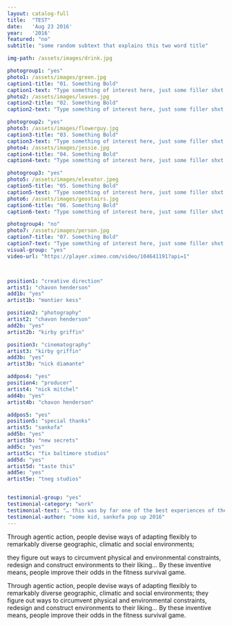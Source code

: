 ```yaml
---
layout: catalog-full
title:  "TEST"
date:   'Aug 23 2016'
year:	'2016'
featured: "no"
subtitle: "some random subtext that explains this two word title"

img-path: /assets/images/drink.jpg

photogroup1: "yes"
photo1: /assets/images/green.jpg
caption1-title: "01. Something Bold"
caption1-text: "Type something of interest here, just some filler shxt, no one cares what this says anyway.  Just keep on typing, get it?!"
photo2: /assets/images/leaves.jpg
caption2-title: "02. Something Bold"
caption2-text: "Type something of interest here, just some filler shxt, no one cares what this says anyway.  Just keep on typing, get it?!"

photogroup2: "yes"
photo3: /assets/images/flowerguy.jpg
caption3-title: "03. Something Bold"
caption3-text: "Type something of interest here, just some filler shxt, no one cares what this says anyway.  Just keep on typing, get it?!"
photo4: /assets/images/jessie.jpg
caption4-title: "04. Something Bold"
caption4-text: "Type something of interest here, just some filler shxt, no one cares what this says anyway.  Just keep on typing, get it?!"

photogroup3: "yes"
photo5: /assets/images/elevator.jpeg
caption5-title: "05. Something Bold"
caption5-text: "Type something of interest here, just some filler shxt, no one cares what this says anyway.  Just keep on typing, get it?!"
photo6: /assets/images/geostairs.jpg
caption6-title: "06. Something Bold"
caption6-text: "Type something of interest here, just some filler shxt, no one cares what this says anyway.  Just keep on typing, get it?!"

photogroup4: "no"
photo7: /assets/images/person.jpg
caption7-title: "07. Something Bold"
caption7-text: "Type something of interest here, just some filler shxt, no one cares what this says anyway.  Just keep on typing, get it?!"
visual-group: "yes"
video-url: "https://player.vimeo.com/video/104641191?api=1"



position1: "creative direction"
artist1: "chavon henderson"
add1b: "yes"
artist1b: "montier kess"

position2: "photography"
artist2: "chavon henderson"
add2b: "yes"
artist2b: "kirby griffin"

position3: "cinematography"
artist3: "kirby griffin"
add3b: "yes"
artist3b: "nick diamante"

addpos4: "yes"
position4: "producer"
artist4: "nick mitchel"
add4b: "yes"
artist4b: "chavon henderson"

addpos5: "yes"
position5: "special thanks"
artist5: "sankofa"
add5b: "yes"
artist5b: "new secrets"
add5c: "yes"
artist5c: "fix baltimore studios"
add5d: "yes"
artist5d: "taste this"
add5e: "yes"
artist5e: "tneg studios"


testimonial-group: "yes"
testimonial-category: "work"
testimonial-text: "… this was by far one of the best experiences of the entire school year."
testimonial-author: "some kid, sankofa pop up 2016"
---
```



Through agentic action, people devise ways of adapting flexibly to remarkably diverse geographic, climatic and social environments; 


they figure out ways to circumvent physical and environmental constraints, redesign and construct environments to their liking… By these inventive means, people improve their odds in the fitness survival game.  

Through agentic action, people devise ways of adapting flexibly to remarkably diverse geographic, climatic and social environments; they figure out ways to circumvent physical and environmental constraints, redesign and construct environments to their liking… By these inventive means, people improve their odds in the fitness survival game.  